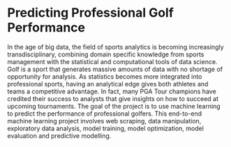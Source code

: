 # Predicting Professional Golf Performance

In the age of big data, the field of sports analytics is becoming increasingly transdisciplinary,
combining domain specific knowledge from sports management with the statistical and computational
tools of data science. Golf is a sport that generates massive amounts of data with no shortage
of opportunity for analysis. As statistics becomes more integrated into professional sports, having
an analytical edge gives both athletes and teams a competitive advantage. In fact, many PGA
Tour champions have credited their success to analysts that give insights on how to succeed at upcoming
tournaments. The goal of the project is to use machine learning to predict the performance
of professional golfers. This end-to-end machine learning project involves web scraping, data manipulation,
exploratory data analysis, model training, model optimization, model evaluation and
predictive modelling.
